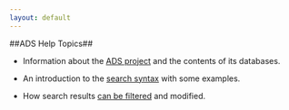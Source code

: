 ```yaml
---
layout: default
---
```


##ADS Help Topics##

   * Information about the [ADS project](about/index.html) and the contents of its databases.
   
   * An introduction to the [search syntax](search-syntax/index.html) with some examples.
   
   * How search results [can be filtered](filter/index.html) and modified.


  